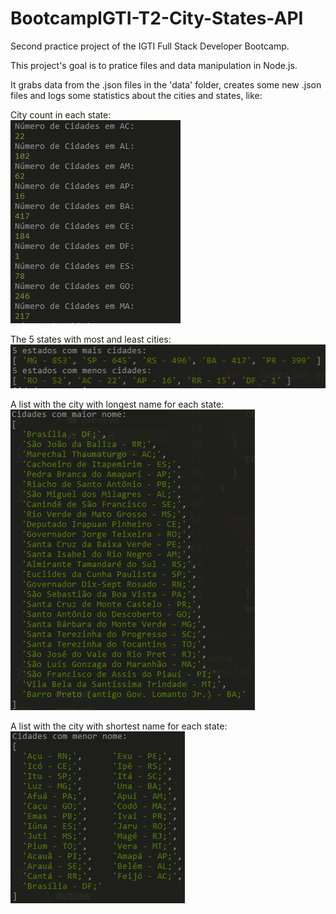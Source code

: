 # BootcampIGTI-T2-City-States-API

Second practice project of the IGTI Full Stack Developer Bootcamp.

This project's goal is to pratice files and data manipulation in Node.js. 

It grabs data from the .json files in the 'data' folder, creates some new .json files and logs some statistics about the cities and states, like:

City count in each state:
<br>
<img src="./previews/preview1.png">

The 5 states with most and least cities:
<br>
<img src="./previews/preview2.png">

A list with the city with longest name for each state:
<br>
<img src="./previews/preview3.png">

A list with the city with shortest name for each state:
<br>
<img src="./previews/preview4.png">
